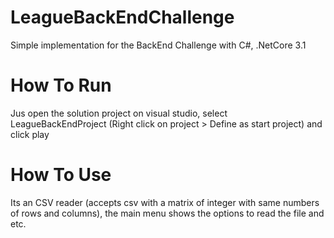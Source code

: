 # LeagueBackEndChallenge

Simple implementation for the BackEnd Challenge with C#, .NetCore 3.1

# How To Run

Jus open the solution project on visual studio, select LeagueBackEndProject (Right click on project > Define as start project) and click play

# How To Use

Its an CSV reader (accepts csv with a matrix of integer with same numbers of rows and columns), the main menu shows the options to read the file and etc.
